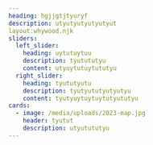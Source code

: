 ```yaml
---
heading: hgjjgtjtyuryf
description: utyutyutyutyutyut
layout:whywood.njk
sliders:
  left_slider:
    heading: uytutuytuu
    description: tyutututyu
    content: utyuytutuytututyu
  right_slider:
    heading: tyututyutu
    description: tyutyututyutyutyu
    content: tyutyuytuytuytutyututyu
cards:
  - image: /media/uploads/2023-map.jpg
    header: tyutut
    description: utyutututyu
---
```


